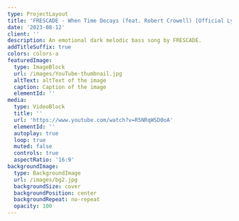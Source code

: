 ```yaml
---
type: ProjectLayout
title: 'FRESCADE - When Time Decays (feat. Robert Crowell) [Official Lyric Video]'
date: '2023-08-12'
client: ''
description: An emotional dark melodic bass song by FRESCADE.
addTitleSuffix: true
colors: colors-a
featuredImage:
  type: ImageBlock
  url: /images/YouTube-thumbnail.jpg
  altText: altText of the image
  caption: Caption of the image
  elementId: ''
media:
  type: VideoBlock
  title: ''
  url: 'https://www.youtube.com/watch?v=R5NRqWSD0oA'
  elementId: ''
  autoplay: true
  loop: true
  muted: false
  controls: true
  aspectRatio: '16:9'
backgroundImage:
  type: BackgroundImage
  url: /images/bg2.jpg
  backgroundSize: cover
  backgroundPosition: center
  backgroundRepeat: no-repeat
  opacity: 100
---
```

